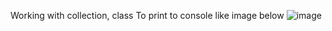 Working with collection, class
To print to console like image below
![image](https://github.com/AlvinalphaLy/Stock_Analysis_Apple/assets/140366517/7b96153e-86e3-4806-a144-f5b41750738b)
